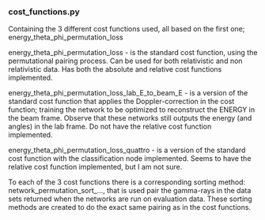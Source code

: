 ### cost_functions.py
Containing the 3 different cost functions used, all based on the first one; energy_theta_phi_permutation_loss

energy_theta_phi_permutation_loss  - is the standard cost function, using the permutational pairing process. Can be used for both relativistic and non relativistic data. Has both the absolute and relative cost functions implemented.

energy_theta_phi_permutation_loss_lab_E_to_beam_E  - is a version of the standard cost function that applies the Doppler-correction in the cost function; training the network to be optimized to reconstruct the ENERGY in the beam frame. Observe that these networks still outputs the energy (and angles) in the lab frame. Do not have the relative cost function implemented.

energy_theta_phi_permutation_loss_quattro - is a version of the standard cost function with the classification node implemented. Seems to have the relative cost function implemented, but I am not sure.

To each of the 3 cost functions there is a corresponding sorting method: network_permutation_sort_..., that is used pair the gamma-rays in the data sets returned when the networks are run on evaluation data. These sorting methods are created to do the exact same pairing as in the cost functions.
